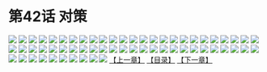 # 第42话 对策
![](https://s2.baozimh.com/scomic/sanyanxiaotianlu-samanhua/0/41-q24s/1.jpg)
![](https://s2.baozimh.com/scomic/sanyanxiaotianlu-samanhua/0/41-q24s/2.jpg)
![](https://s2.baozimh.com/scomic/sanyanxiaotianlu-samanhua/0/41-q24s/3.jpg)
![](https://s2.baozimh.com/scomic/sanyanxiaotianlu-samanhua/0/41-q24s/4.jpg)
![](https://s2.baozimh.com/scomic/sanyanxiaotianlu-samanhua/0/41-q24s/5.jpg)
![](https://s2.baozimh.com/scomic/sanyanxiaotianlu-samanhua/0/41-q24s/6.jpg)
![](https://s2.baozimh.com/scomic/sanyanxiaotianlu-samanhua/0/41-q24s/7.jpg)
![](https://s2.baozimh.com/scomic/sanyanxiaotianlu-samanhua/0/41-q24s/8.jpg)
![](https://s2.baozimh.com/scomic/sanyanxiaotianlu-samanhua/0/41-q24s/9.jpg)
![](https://s2.baozimh.com/scomic/sanyanxiaotianlu-samanhua/0/41-q24s/10.jpg)
![](https://s2.baozimh.com/scomic/sanyanxiaotianlu-samanhua/0/41-q24s/11.jpg)
![](https://s2.baozimh.com/scomic/sanyanxiaotianlu-samanhua/0/41-q24s/12.jpg)
![](https://s2.baozimh.com/scomic/sanyanxiaotianlu-samanhua/0/41-q24s/13.jpg)
![](https://s2.baozimh.com/scomic/sanyanxiaotianlu-samanhua/0/41-q24s/14.jpg)
![](https://s2.baozimh.com/scomic/sanyanxiaotianlu-samanhua/0/41-q24s/15.jpg)
![](https://s2.baozimh.com/scomic/sanyanxiaotianlu-samanhua/0/41-q24s/16.jpg)
![](https://s2.baozimh.com/scomic/sanyanxiaotianlu-samanhua/0/41-q24s/17.jpg)
![](https://s2.baozimh.com/scomic/sanyanxiaotianlu-samanhua/0/41-q24s/18.jpg)
![](https://s2.baozimh.com/scomic/sanyanxiaotianlu-samanhua/0/41-q24s/19.jpg)
![](https://s2.baozimh.com/scomic/sanyanxiaotianlu-samanhua/0/41-q24s/20.jpg)
![](https://s2.baozimh.com/scomic/sanyanxiaotianlu-samanhua/0/41-q24s/21.jpg)
![](https://s2.baozimh.com/scomic/sanyanxiaotianlu-samanhua/0/41-q24s/22.jpg)
![](https://s2.baozimh.com/scomic/sanyanxiaotianlu-samanhua/0/41-q24s/23.jpg)
![](https://s2.baozimh.com/scomic/sanyanxiaotianlu-samanhua/0/41-q24s/24.jpg)
![](https://s2.baozimh.com/scomic/sanyanxiaotianlu-samanhua/0/41-q24s/25.jpg)
![](https://s2.baozimh.com/scomic/sanyanxiaotianlu-samanhua/0/41-q24s/26.jpg)
![](https://s2.baozimh.com/scomic/sanyanxiaotianlu-samanhua/0/41-q24s/27.jpg)
![](https://s2.baozimh.com/scomic/sanyanxiaotianlu-samanhua/0/41-q24s/28.jpg)
![](https://s2.baozimh.com/scomic/sanyanxiaotianlu-samanhua/0/41-q24s/29.jpg)
![](https://s2.baozimh.com/scomic/sanyanxiaotianlu-samanhua/0/41-q24s/30.jpg)
![](https://s2.baozimh.com/scomic/sanyanxiaotianlu-samanhua/0/41-q24s/31.jpg)
![](https://s2.baozimh.com/scomic/sanyanxiaotianlu-samanhua/0/41-q24s/32.jpg)
![](https://s2.baozimh.com/scomic/sanyanxiaotianlu-samanhua/0/41-q24s/33.jpg)
![](https://s2.baozimh.com/scomic/sanyanxiaotianlu-samanhua/0/41-q24s/34.jpg)
![](https://s2.baozimh.com/scomic/sanyanxiaotianlu-samanhua/0/41-q24s/35.jpg)
![](https://s2.baozimh.com/scomic/sanyanxiaotianlu-samanhua/0/41-q24s/36.jpg)
![](https://s2.baozimh.com/scomic/sanyanxiaotianlu-samanhua/0/41-q24s/37.jpg)
![](https://s2.baozimh.com/scomic/sanyanxiaotianlu-samanhua/0/41-q24s/38.jpg)
![](https://s2.baozimh.com/scomic/sanyanxiaotianlu-samanhua/0/41-q24s/39.jpg)
![](https://s2.baozimh.com/scomic/sanyanxiaotianlu-samanhua/0/41-q24s/40.jpg)
![](https://s2.baozimh.com/scomic/sanyanxiaotianlu-samanhua/0/41-q24s/41.jpg)
![](https://s2.baozimh.com/scomic/sanyanxiaotianlu-samanhua/0/41-q24s/42.jpg)
![](https://s2.baozimh.com/scomic/sanyanxiaotianlu-samanhua/0/41-q24s/43.jpg)
![](https://s2.baozimh.com/scomic/sanyanxiaotianlu-samanhua/0/41-q24s/44.jpg)
![](https://s2.baozimh.com/scomic/sanyanxiaotianlu-samanhua/0/41-q24s/45.jpg)
![](https://s2.baozimh.com/scomic/sanyanxiaotianlu-samanhua/0/41-q24s/46.jpg)
![](https://s2.baozimh.com/scomic/sanyanxiaotianlu-samanhua/0/41-q24s/47.jpg)
![](https://s2.baozimh.com/scomic/sanyanxiaotianlu-samanhua/0/41-q24s/48.jpg)
![](https://s2.baozimh.com/scomic/sanyanxiaotianlu-samanhua/0/41-q24s/49.jpg)
![](https://s2.baozimh.com/scomic/sanyanxiaotianlu-samanhua/0/41-q24s/50.jpg)
![](https://s2.baozimh.com/scomic/sanyanxiaotianlu-samanhua/0/41-q24s/51.jpg)
![](https://s2.baozimh.com/scomic/sanyanxiaotianlu-samanhua/0/41-q24s/52.jpg)
![](https://s2.baozimh.com/scomic/sanyanxiaotianlu-samanhua/0/41-q24s/53.jpg)
![](https://s2.baozimh.com/scomic/sanyanxiaotianlu-samanhua/0/41-q24s/54.jpg)
![](https://s2.baozimh.com/scomic/sanyanxiaotianlu-samanhua/0/41-q24s/55.jpg)
![](https://s2.baozimh.com/scomic/sanyanxiaotianlu-samanhua/0/41-q24s/56.jpg)
![](https://s2.baozimh.com/scomic/sanyanxiaotianlu-samanhua/0/41-q24s/57.jpg)
![](https://s2.baozimh.com/scomic/sanyanxiaotianlu-samanhua/0/41-q24s/58.jpg)
![](https://s2.baozimh.com/scomic/sanyanxiaotianlu-samanhua/0/41-q24s/59.jpg)
![](https://s2.baozimh.com/scomic/sanyanxiaotianlu-samanhua/0/41-q24s/60.jpg)
[【上一章】](./41.md)
[【目录】](./README.md)
[【下一章】](./43.md)
